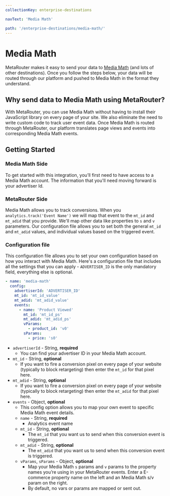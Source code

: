 ```yaml
---
collectionKey: enterprise-destinations

navText: 'Media Math'

path: '/enterprise-destinations/media-math/'
---
```


# Media Math

MetaRouter makes it easy to send your data to [Media Math](https://www.mediamath.com/) (and lots of other destinations). Once you follow the steps below, your data will be routed through our platform and pushed to Media Math in the format they understand.

## Why send data to Media Math using MetaRouter?

With MetaRouter, you can use Media Math without having to install their JavaScript library on every page of your site. We also eliminate the need to write custom code to track user event data. Once Media Math is routed through MetaRouter, our platform translates page views and events into corresponding Media Math events.

## Getting Started

### Media Math Side

To get started with this integration, you’ll first need to have access to a Media Math account. The information that you'll need moving forward is your advertiser Id.

### MetaRouter Side

Media Math allows you to track conversions. When you `analytics.track('Event Name')` we will map that event to the `mt_id` and `mt_adid` that you provide. We'll map other data like properties to `s` and `v` parameters. Our configuration file allows you to set both the general `mt_id` and `mt_adid` values, and individual values based on the triggered event.

### Configuration file

This configuration file allows you to set your own configuration based on how you interact with Media Math. Here's a configuration file that includes all the settings that you can apply - `ADVERTISER_ID` is the only mandatory field, everything else is optional.

```yaml
- name: 'media-math'
  config:
    advertiserId: 'ADVERTISER_ID'
    mt_id: 'mt_id_value'
    mt_adid: 'mt_adid_value'
    events:
      - name: 'Product Viewed'
        mt_id: 'mt_id_ps'
        mt_adid: 'mt_adid_ps'
        vParams:
          - product_id: 'v0'
        sParams:
          - price: 's0'
```

- `advertiserId` - String, **required**
  - You can find your advertiser ID in your Media Math account.
- `mt_id` - String, **optional**
  - If you want to fire a conversion pixel on every page of your website (typically to block retargeting) then enter the `mt_id` for that pixel here.
- `mt_adid` - String, **optional**
  - If you want to fire a conversion pixel on every page of your website (typically to block retargeting) then enter the `mt_adid` for that pixel here.
- `events` - Object, **optional**
  - This config option allows you to map your own event to specific Media Math event details.
  - `name` - String, **required**
    - Analytics event name
  - `mt_id` - String, **optional**
    - The `mt_id` that you want us to send when this conversion event is triggered.
  - `mt_adid` - String, **optional**
    - The `mt_adid` that you want us to send when this conversion event is triggered.
  - `vParams`, `sParams` - Object, **optional**
    - Map your Media Math `s` params and `v` params to the property names you’re using in your MetaRouter events. Enter a E-commerce property name on the left and an Media Math s/v param on the right.
    - By default, no vars or params are mapped or sent out.
